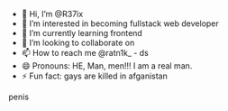 - 👋 Hi, I’m @R37ix
- 👀 I’m interested in becoming fullstack web developer
- 🌱 I’m currently learning frontend
- 💞️ I’m looking to collaborate on 
- 📫 How to reach me @ratn1k_ - ds
- 😄 Pronouns: HE, Man, men!!! I am a real man.
- ⚡ Fun fact: gays are killed in afganistan

<!---
R37ix/R37ix is a ✨ special ✨ repository because its `README.md` (this file) appears on your GitHub profile.
You can click the Preview link to take a look at your changes.
--->
penis
